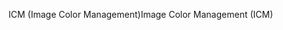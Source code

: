 <span data-ttu-id="54296-101">ICM (Image Color Management)</span><span class="sxs-lookup"><span data-stu-id="54296-101">Image Color Management (ICM)</span></span>
